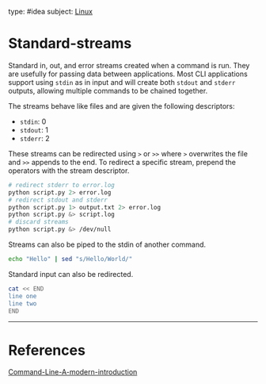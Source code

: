 type: #idea
subject: [Linux](Linux.md)

<!-- Subject should be a hub note -->

# Standard-streams

Standard in, out, and error streams created when a command is run. They are usefully for passing data between applications.
Most CLI applications support using `stdin` as in input and will create both `stdout` and `stderr` outputs, allowing multiple commands to be chained together.

The streams behave like files and are given the following descriptors:

- `stdin`: 0
- `stdout`: 1
- `stderr`: 2

These streams can be redirected using `>` or `>>` where `>` overwrites the file and `>>` appends to the end.
To redirect a specific stream, prepend the operators with the stream descriptor.

```bash
# redirect stderr to error.log
python script.py 2> error.log
# redirect stdout and stderr
python script.py 1> output.txt 2> error.log
python script.py &> script.log
# discard streams
python script.py &> /dev/null
```

Streams can also be piped to the stdin of another command.

```bash
echo "Hello" | sed "s/Hello/World/"
```

Standard input can also be redirected.

```bash
cat << END
line one
line two
END
```

---

# References

<!-- What references back up this idea -->

[Command-Line-A-modern-introduction](Command-Line-A-modern-introduction.md)
